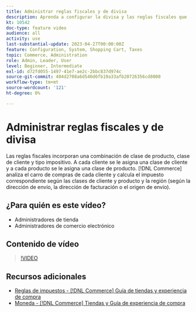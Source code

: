 ```yaml
---
title: Administrar reglas fiscales y de divisa
description: Aprenda a configurar la divisa y las reglas fiscales que  [!DNL Commerce] utiliza para calcular el impuesto apropiado según las clases de cliente y de producto.
kt: 10542
doc-type: feature video
audience: all
activity: use
last-substantial-update: 2023-04-27T00:00:00Z
feature: Configuration, System, Shopping Cart, Taxes
topic: Commerce, Administration
role: Admin, Leader, User
level: Beginner, Intermediate
exl-id: d72fd055-1497-41e7-ae2c-2bbc837d974c
source-git-commit: 404d2708a6d540d6fb19a33afb20726356cd8000
workflow-type: tm+mt
source-wordcount: '121'
ht-degree: 0%

---
```


# Administrar reglas fiscales y de divisa

Las reglas fiscales incorporan una combinación de clase de producto, clase de cliente y tipo impositivo. A cada cliente se le asigna una clase de cliente y a cada producto se le asigna una clase de producto. [!DNL Commerce] analiza el carro de compras de cada cliente y calcula el impuesto correspondiente según las clases de cliente y producto y la región (según la dirección de envío, la dirección de facturación o el origen de envío).

## ¿Para quién es este vídeo?

- Administradores de tienda
- Administradores de comercio electrónico

## Contenido de vídeo

>[!VIDEO](https://video.tv.adobe.com/v/343657?quality=12&learn=on)

## Recursos adicionales

- [Reglas de impuestos - [!DNL Commerce] Guía de tiendas y experiencia de compra](https://experienceleague.adobe.com/docs/commerce-admin/stores-sales/site-store/taxes/tax-rules.html)
- [Moneda - [!DNL Commerce] Tiendas y Guía de experiencia de compra](https://experienceleague.adobe.com/docs/commerce-admin/stores-sales/site-store/currency/currency.html)
